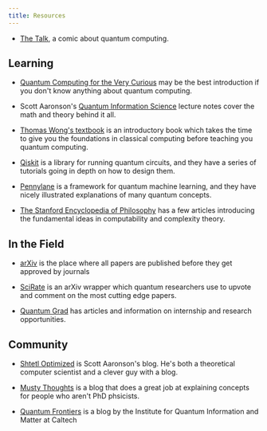 ```yaml
---
title: Resources
---
```

- [The Talk](https://www.smbc-comics.com/comic/the-talk-3), a comic about quantum computing.

## Learning
- [Quantum Computing for the Very Curious](https://quantum.country/qcvc) may be the best introduction if you don't know anything about quantum computing.

- Scott Aaronson's [Quantum Information Science](https://www.scottaaronson.com/qclec.pdf) lecture notes cover the math and theory behind it all.

- [Thomas Wong's textbook](https://www.thomaswong.net/introduction-to-classical-and-quantum-computing-1e3p.pdf) is an introductory book which takes the time to give you the foundations in classical computing before teaching you quantum computing.

- [Qiskit](https://qiskit.org/) is a library for running quantum circuits, and they have a series of tutorials going in depth on how to design them.

- [Pennylane](https://pennylane.ai/) is a framework for quantum machine learning, and they have nicely illustrated explanations of many quantum concepts.

- [The Stanford Encyclopedia of Philosophy](https://plato.stanford.edu/entries/computability/) has a few articles introducing the fundamental ideas in computability and complexity theory.

## In the Field
- [arXiv](https://arxiv.org/list/quant-ph/new) is the place where all papers are published before they get approved by journals

- [SciRate](https://scirate.com/arxiv/quant-ph?range=14) is an arXiv wrapper which quantum researchers use to upvote and comment on the most cutting edge papers.

- [Quantum Grad](https://www.quantumgrad.com/) has articles and information on internship and research opportunities.

## Community
- [Shtetl Optimized](https://scottaaronson.blog/) is Scott Aaronson's blog. He's both a theoretical computer scientist and a clever guy with a blog.

- [Musty Thoughts](https://www.mustythoughts.com/) is a blog that does a great job at explaining concepts for people who aren't PhD phsicists.

- [Quantum Frontiers](https://quantumfrontiers.com/) is a blog by the Institute for Quantum Information and Matter at Caltech

